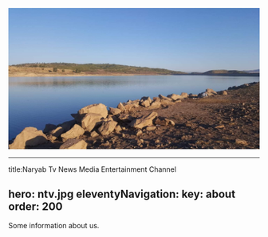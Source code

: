 ![](assets/20210805_030738_ntv.jpg)

---

title:Naryab Tv News Media Entertainment Channel

hero: ntv.jpg
eleventyNavigation:
key: about
order: 200
----------

Some information about us.
